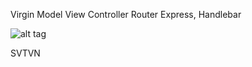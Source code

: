 Virgin
Model View Controller Router
Express, Handlebar

![alt tag](https://raw.githubusercontent.com/satan/virgin/master/virgin.jpg)

SVTVN